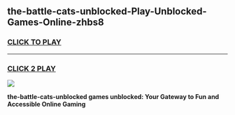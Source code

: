 
## the-battle-cats-unblocked-Play-Unblocked-Games-Online-zhbs8
<h3>
<a href="https://premium76.site?title=the-battle-cats-unblocked&ref=25A">CLICK TO PLAY</a></h3>
<hr>

<h3>
<a href="https://premium76.site?title=the-battle-cats-unblocked&ref=25A">CLICK 2 PLAY</a>
  
</h3>

<a href="https://premium76.site?title=the-battle-cats-unblocked&ref=25A"><img src="https://clearcache.store/games.png"></a>


**the-battle-cats-unblocked games unblocked: Your Gateway to Fun and Accessible Online Gaming**
